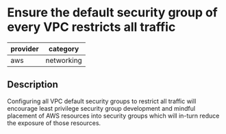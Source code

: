 # Ensure the default security group of every VPC restricts all traffic

provider | category
--- | ---
aws | networking

## Description
Configuring all VPC default security groups to restrict all traffic will encourage least privilege security group development and mindful placement of AWS resources into security groups which will in-turn reduce the exposure of those resources.
